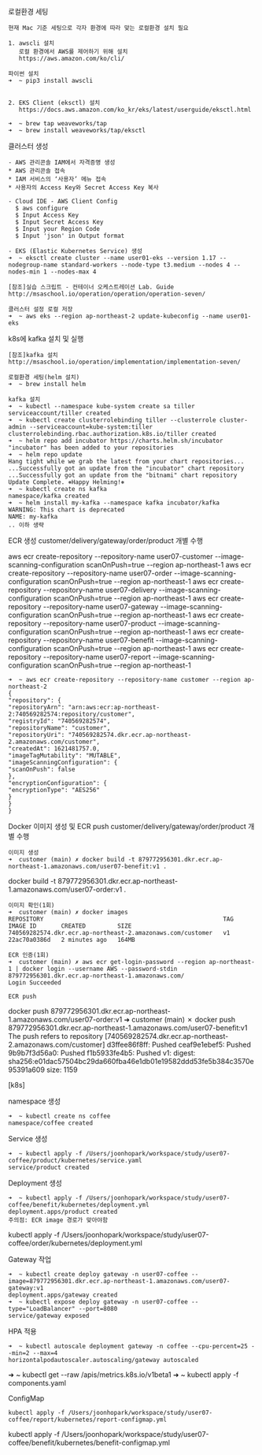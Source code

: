 로컬환경 세팅

    현재 Mac 기준 세팅으로 각자 환경에 따라 맞는 로컬환경 설치 필요

    1. awscli 설치
       로컬 환경에서 AWS를 제어하기 위해 설치
       https://aws.amazon.com/ko/cli/
    
    파이썬 설치
    ➜  ~ pip3 install awscli
    
    
    2. EKS Client (eksctl) 설치
       https://docs.aws.amazon.com/ko_kr/eks/latest/userguide/eksctl.html
    
    ➜  ~ brew tap weaveworks/tap
    ➜  ~ brew install weaveworks/tap/eksctl

클러스터 생성

    - AWS 관리콘솔 IAM에서 자격증명 생성
    * AWS 관리콘솔 접속
    * IAM 서비스의 ‘사용자’ 메뉴 접속
    * 사용자의 Access Key와 Secret Access Key 복사

    - Cloud IDE - AWS Client Config
      $ aws configure
      $ Input Access Key
      $ Input Secret Access Key
      $ Input your Region Code
      $ Input 'json' in Output format

    - EKS (Elastic Kubernetes Service) 생성
    ➜  ~ eksctl create cluster --name user01-eks --version 1.17 --nodegroup-name standard-workers --node-type t3.medium --nodes 4 --nodes-min 1 --nodes-max 4

    [참조]실습 스크립트 - 컨테이너 오케스트레이션 Lab. Guide
    http://msaschool.io/operation/operation/operation-seven/

    클러스터 설정 로컬 저장
    ➜  ~ aws eks --region ap-northeast-2 update-kubeconfig --name user01-eks

k8s에 kafka 설치 및 실행

    [참조]kafka 설치
    http://msaschool.io/operation/implementation/implementation-seven/

    로컬환경 세팅(helm 설치)
    ➜  ~ brew install helm

    kafka 설치
    ➜  ~ kubectl --namespace kube-system create sa tiller
    serviceaccount/tiller created
    ➜  ~ kubectl create clusterrolebinding tiller --clusterrole cluster-admin --serviceaccount=kube-system:tiller
    clusterrolebinding.rbac.authorization.k8s.io/tiller created
    ➜  ~ helm repo add incubator https://charts.helm.sh/incubator
    "incubator" has been added to your repositories
    ➜  ~ helm repo update
    Hang tight while we grab the latest from your chart repositories...
    ...Successfully got an update from the "incubator" chart repository
    ...Successfully got an update from the "bitnami" chart repository
    Update Complete. ⎈Happy Helming!⎈
    ➜  ~ kubectl create ns kafka
    namespace/kafka created
    ➜  ~ helm install my-kafka --namespace kafka incubator/kafka
    WARNING: This chart is deprecated
    NAME: my-kafka
    .. 이하 생략

ECR 생성
    customer/delivery/gateway/order/product 개별 수행

aws ecr create-repository --repository-name user07-customer --image-scanning-configuration scanOnPush=true --region ap-northeast-1
aws ecr create-repository --repository-name user07-order --image-scanning-configuration scanOnPush=true --region ap-northeast-1
aws ecr create-repository --repository-name user07-delivery --image-scanning-configuration scanOnPush=true --region ap-northeast-1
aws ecr create-repository --repository-name user07-gateway --image-scanning-configuration scanOnPush=true --region ap-northeast-1
aws ecr create-repository --repository-name user07-product --image-scanning-configuration scanOnPush=true --region ap-northeast-1
aws ecr create-repository --repository-name user07-benefit --image-scanning-configuration scanOnPush=true --region ap-northeast-1
aws ecr create-repository --repository-name user07-report --image-scanning-configuration scanOnPush=true --region ap-northeast-1

    ➜  ~ aws ecr create-repository --repository-name customer --region ap-northeast-2
    {
    "repository": {
    "repositoryArn": "arn:aws:ecr:ap-northeast-2:740569282574:repository/customer",
    "registryId": "740569282574",
    "repositoryName": "customer",
    "repositoryUri": "740569282574.dkr.ecr.ap-northeast-2.amazonaws.com/customer",
    "createdAt": 1621481757.0,
    "imageTagMutability": "MUTABLE",
    "imageScanningConfiguration": {
    "scanOnPush": false
    },
    "encryptionConfiguration": {
    "encryptionType": "AES256"
    }
    }
    }

Docker 이미지 생성 및 ECR push
    customer/delivery/gateway/order/product 개별 수행

    이미지 생성
    ➜  customer (main) ✗ docker build -t 879772956301.dkr.ecr.ap-northeast-1.amazonaws.com/user07-benefit:v1 .
docker build -t 879772956301.dkr.ecr.ap-northeast-1.amazonaws.com/user07-order:v1 .
    
    이미지 확인(1회)
    ➜  customer (main) ✗ docker images
    REPOSITORY                                                   TAG       IMAGE ID       CREATED         SIZE
    740569282574.dkr.ecr.ap-northeast-2.amazonaws.com/customer   v1        22ac70a0386d   2 minutes ago   164MB

    ECR 인증(1회)
    ➜  customer (main) ✗ aws ecr get-login-password --region ap-northeast-1 | docker login --username AWS --password-stdin 879772956301.dkr.ecr.ap-northeast-1.amazonaws.com/
    Login Succeeded

    ECR push
docker push 879772956301.dkr.ecr.ap-northeast-1.amazonaws.com/user07-order:v1
    ➜  customer (main) ✗ docker push 879772956301.dkr.ecr.ap-northeast-1.amazonaws.com/user07-benefit:v1
    The push refers to repository [740569282574.dkr.ecr.ap-northeast-2.amazonaws.com/customer]
    d3ffee86f8ff: Pushed
    ceaf9e1ebef5: Pushed
    9b9b7f3d56a0: Pushed
    f1b5933fe4b5: Pushed
    v1: digest: sha256:e01dac57504bc29da660fba46e1db01e19582ddd53fe5b384c3570e95391a609 size: 1159

[k8s] 

namespace 생성

    ➜  ~ kubectl create ns coffee
    namespace/coffee created

Service 생성

    ➜  ~ kubectl apply -f /Users/joonhopark/workspace/study/user07-coffee/product/kubernetes/service.yaml
    service/product created

Deployment 생성

    ➜  ~ kubectl apply -f /Users/joonhopark/workspace/study/user07-coffee/benefit/kubernetes/deployment.yml
    deployment.apps/product created
    주의점: ECR image 경로가 맞아야함
kubectl apply -f /Users/joonhopark/workspace/study/user07-coffee/order/kubernetes/deployment.yml

Gateway 작업

    ➜  ~ kubectl create deploy gateway -n user07-coffee --image=879772956301.dkr.ecr.ap-northeast-1.amazonaws.com/user07-gateway:v1
    deployment.apps/gateway created
    ➜  ~ kubectl expose deploy gateway -n user07-coffee --type="LoadBalancer" --port=8080
    service/gateway exposed

HPA 적용

    ➜  ~ kubectl autoscale deployment gateway -n coffee --cpu-percent=25 --min=2 --max=4
    horizontalpodautoscaler.autoscaling/gateway autoscaled

➜  ~ kubectl get --raw /apis/metrics.k8s.io/v1beta1
➜  ~ kubectl apply -f components.yaml

ConfigMap

    kubectl apply -f /Users/joonhopark/workspace/study/user07-coffee/report/kubernetes/report-configmap.yml
kubectl apply -f /Users/joonhopark/workspace/study/user07-coffee/benefit/kubernetes/benefit-configmap.yml
